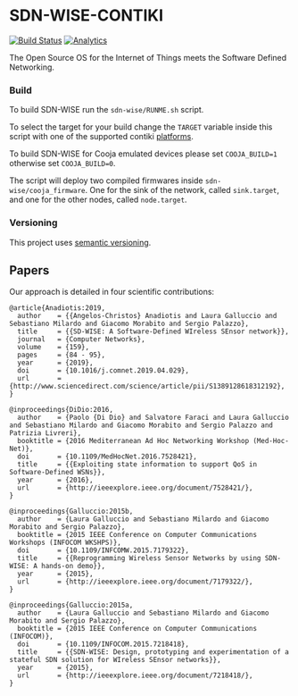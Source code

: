 SDN-WISE-CONTIKI
====================================
[![Build Status](https://travis-ci.org/sdnwiselab/sdn-wise-contiki.svg?branch=master)](https://travis-ci.org/sdnwiselab/sdn-wise-contiki)
[![Analytics](https://ga-beacon.appspot.com/UA-112624043-2/sdn-wise-contiki/readme)](https://github.com/sdnwiselab/sdn-wise-contiki)

The Open Source OS for the Internet of Things meets the Software Defined Networking.

### Build

To build SDN-WISE run the `sdn-wise/RUNME.sh` script.

To select the target for your build change the `TARGET` variable inside this script with one of the supported contiki [platforms](http://www.contiki-os.org/hardware.html).

To build SDN-WISE for Cooja emulated devices please set `COOJA_BUILD=1` otherwise set `COOJA_BUILD=0`.

The script will deploy two compiled firmwares inside `sdn-wise/cooja_firmware`. One for the sink of the network, called `sink.target`, and one for the other nodes, called `node.target`.


### Versioning

This project uses [semantic versioning](http://semver.org).

## Papers

Our approach is detailed in four scientific contributions:
```
@article{Anadiotis:2019,
  author    = {{Angelos-Christos} Anadiotis and Laura Galluccio and Sebastiano Milardo and Giacomo Morabito and Sergio Palazzo},
  title     = {{SD-WISE: A Software-Defined WIreless SEnsor network}},
  journal   = {Computer Networks},
  volume    = {159},
  pages     = {84 - 95},
  year      = {2019},
  doi       = {10.1016/j.comnet.2019.04.029},
  url       = {http://www.sciencedirect.com/science/article/pii/S1389128618312192},
}
```

```
@inproceedings{DiDio:2016,
  author    = {Paolo {Di Dio} and Salvatore Faraci and Laura Galluccio and Sebastiano Milardo and Giacomo Morabito and Sergio Palazzo and Patrizia Livreri},
  booktitle = {2016 Mediterranean Ad Hoc Networking Workshop (Med-Hoc-Net)},
  doi       = {10.1109/MedHocNet.2016.7528421},
  title     = {{Exploiting state information to support QoS in Software-Defined WSNs}},
  year      = {2016},
  url       = {http://ieeexplore.ieee.org/document/7528421/},
}
```

```
@inproceedings{Galluccio:2015b,
  author    = {Laura Galluccio and Sebastiano Milardo and Giacomo Morabito and Sergio Palazzo},
  booktitle = {2015 IEEE Conference on Computer Communications Workshops (INFOCOM WKSHPS)},
  doi       = {10.1109/INFCOMW.2015.7179322},
  title     = {{Reprogramming Wireless Sensor Networks by using SDN-WISE: A hands-on demo}},
  year      = {2015},
  url       = {http://ieeexplore.ieee.org/document/7179322/},
}
```

```
@inproceedings{Galluccio:2015a,
  author    = {Laura Galluccio and Sebastiano Milardo and Giacomo Morabito and Sergio Palazzo},
  booktitle = {2015 IEEE Conference on Computer Communications (INFOCOM)},
  doi       = {10.1109/INFOCOM.2015.7218418},
  title     = {{SDN-WISE: Design, prototyping and experimentation of a stateful SDN solution for WIreless SEnsor networks}},
  year      = {2015},
  url       = {http://ieeexplore.ieee.org/document/7218418/},
}
```

